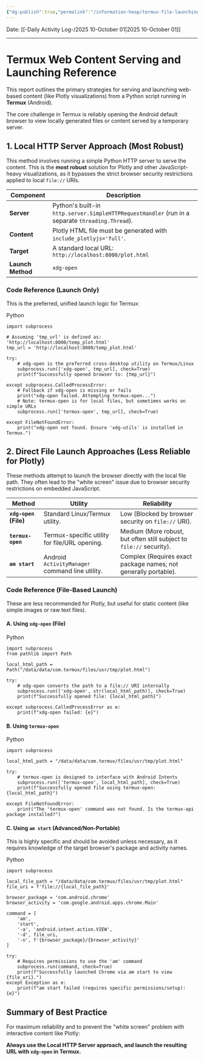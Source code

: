 ```yaml
---
{"dg-publish":true,"permalink":"/information-heap/termux-file-launching/","noteIcon":"","created":"2025-10-01T14:35:46.890-05:00"}
---
```


Date: [[-Daily Activity Log-/2025 10-October 01\|2025 10-October 01]]


---

# Termux Web Content Serving and Launching Reference

This report outlines the primary strategies for serving and launching web-based content (like Plotly visualizations) from a Python script running in **Termux** (Android).

The core challenge in Termux is reliably opening the Android default browser to view locally generated files or content served by a temporary server.

## 1. Local HTTP Server Approach (Most Robust)

This method involves running a simple Python HTTP server to serve the content. This is the **most robust** solution for Plotly and other JavaScript-heavy visualizations, as it bypasses the strict browser security restrictions applied to local `file://` URIs.

|Component|Description|
|---|---|
|**Server**|Python's built-in `http.server.SimpleHTTPRequestHandler` (run in a separate `threading.Thread`).|
|**Content**|Plotly HTML file must be generated with `include_plotlyjs='full'`.|
|**Target**|A standard local URL: `http://localhost:8000/plot.html`|
|**Launch Method**|`xdg-open`|

### Code Reference (Launch Only)

This is the preferred, unified launch logic for Termux:

Python

```
import subprocess

# Assuming 'tmp_url' is defined as: 'http://localhost:8000/temp_plot.html'
tmp_url = 'http://localhost:8000/temp_plot.html'

try:
    # xdg-open is the preferred cross-desktop utility on Termux/Linux
    subprocess.run(['xdg-open', tmp_url], check=True)
    print(f"Successfully opened browser to: {tmp_url}")

except subprocess.CalledProcessError:
    # Fallback if xdg-open is missing or fails
    print("xdg-open failed. Attempting termux-open...")
    # Note: termux-open is for local files, but sometimes works on simple URLs
    subprocess.run(['termux-open', tmp_url], check=True)
    
except FileNotFoundError:
    print("xdg-open not found. Ensure 'xdg-utils' is installed in Termux.")
```

## 2. Direct File Launch Approaches (Less Reliable for Plotly)

These methods attempt to launch the browser directly with the local file path. They often lead to the "white screen" issue due to browser security restrictions on embedded JavaScript.

|Method|Utility|Reliability|
|---|---|---|
|**`xdg-open` (File)**|Standard Linux/Termux utility.|Low (Blocked by browser security on `file://` URI).|
|**`termux-open`**|Termux-specific utility for file/URL opening.|Medium (More robust, but often still subject to `file://` security).|
|**`am start`**|Android `ActivityManager` command line utility.|Complex (Requires exact package names; not generally portable).|

### Code Reference (File-Based Launch)

These are less recommended for Plotly, but useful for static content (like simple images or raw text files).

#### A. Using `xdg-open` (File)

Python

```
import subprocess
from pathlib import Path

local_html_path = Path("/data/data/com.termux/files/usr/tmp/plot.html") 

try:
    # xdg-open converts the path to a file:// URI internally
    subprocess.run(['xdg-open', str(local_html_path)], check=True)
    print(f"Successfully opened file: {local_html_path}")
    
except subprocess.CalledProcessError as e:
    print(f"xdg-open failed: {e}")
```

#### B. Using `termux-open`

Python

```
import subprocess

local_html_path = "/data/data/com.termux/files/usr/tmp/plot.html"

try:
    # termux-open is designed to interface with Android Intents
    subprocess.run(['termux-open', local_html_path], check=True)
    print(f"Successfully opened file using termux-open: {local_html_path}")
    
except FileNotFoundError:
    print("The 'termux-open' command was not found. Is the termux-api package installed?")
```

#### C. Using `am start` (Advanced/Non-Portable)

This is highly specific and should be avoided unless necessary, as it requires knowledge of the target browser's package and activity names.

Python

```
import subprocess

local_file_path = "/data/data/com.termux/files/usr/tmp/plot.html"
file_uri = f'file://{local_file_path}'

browser_package = 'com.android.chrome'
browser_activity = 'com.google.android.apps.chrome.Main'

command = [
    'am',
    'start',
    '-a', 'android.intent.action.VIEW',
    '-d', file_uri,
    '-n', f'{browser_package}/{browser_activity}'
]

try:
    # Requires permissions to use the 'am' command
    subprocess.run(command, check=True)
    print(f"Successfully launched Chrome via am start to view {file_uri}.")
except Exception as e:
    print(f"am start failed (requires specific permissions/setup): {e}")
```

## Summary of Best Practice

For maximum reliability and to prevent the "white screen" problem with interactive content like Plotly:

**Always use the Local HTTP Server approach, and launch the resulting URL with `xdg-open` in Termux.**